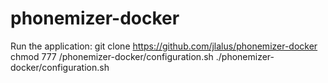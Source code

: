 # phonemizer-docker


Run the application:
git clone https://github.com/jlalus/phonemizer-docker
chmod 777 /phonemizer-docker/configuration.sh
./phonemizer-docker/configuration.sh
